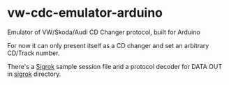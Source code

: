 # vw-cdc-emulator-arduino
Emulator of VW/Skoda/Audi CD Changer protocol, built for Arduino

For now it can only present itself as a CD changer and set an arbitrary CD/Track number.

There's a [Sigrok](https://sigrok.org/) sample session file and a protocol decoder for DATA OUT in [sigrok](./sigrok) directory.

